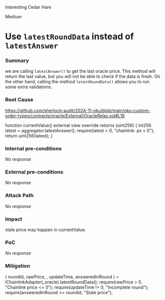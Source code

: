 Interesting Cedar Hare

Medium

# Use `latestRoundData` instead of `latestAnswer`

### Summary

we are  calling `latestAnswer()` to get the last oracle price. This method will return the last value, but you will not be able to check if the data is fresh. On the other hand, calling the method `latestRoundData()` allows you to run some extra validations.


### Root Cause

 
https://github.com/sherlock-audit/2024-11-oku/blob/main/oku-custom-order-types/contracts/oracle/External/OracleRelay.sol#L18

function currentValue() external view override returns (uint256) {
        int256 latest = aggregator.latestAnswer();
        require(latest > 0, "chainlink: px < 0");
        return uint256(latest);
    }

### Internal pre-conditions

_No response_

### External pre-conditions

_No response_

### Attack Path

_No response_

### Impact

stale price may happen in currentValue.

### PoC

_No response_

### Mitigation

 (
          roundId,
          rawPrice,
          ,
          updateTime,
          answeredInRound
        ) = IChainlinkAdapter(_oracle).latestRoundData();
        require(rawPrice > 0, "Chainlink price <= 0");
        require(updateTime != 0, "Incomplete round");
        require(answeredInRound >= roundId, "Stale price");